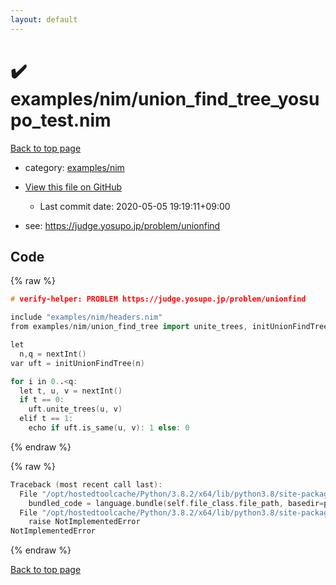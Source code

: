 ```yaml
---
layout: default
---
```


<!-- mathjax config similar to math.stackexchange -->
<script type="text/javascript" async
  src="https://cdnjs.cloudflare.com/ajax/libs/mathjax/2.7.5/MathJax.js?config=TeX-MML-AM_CHTML">
</script>
<script type="text/x-mathjax-config">
  MathJax.Hub.Config({
    TeX: { equationNumbers: { autoNumber: "AMS" }},
    tex2jax: {
      inlineMath: [ ['$','$'] ],
      processEscapes: true
    },
    "HTML-CSS": { matchFontHeight: false },
    displayAlign: "left",
    displayIndent: "2em"
  });
</script>

<script type="text/javascript" src="https://cdnjs.cloudflare.com/ajax/libs/jquery/3.4.1/jquery.min.js"></script>
<script src="https://cdn.jsdelivr.net/npm/jquery-balloon-js@1.1.2/jquery.balloon.min.js" integrity="sha256-ZEYs9VrgAeNuPvs15E39OsyOJaIkXEEt10fzxJ20+2I=" crossorigin="anonymous"></script>
<script type="text/javascript" src="../../../assets/js/copy-button.js"></script>
<link rel="stylesheet" href="../../../assets/css/copy-button.css" />


# :heavy_check_mark: examples/nim/union_find_tree_yosupo_test.nim

<a href="../../../index.html">Back to top page</a>

* category: <a href="../../../index.html#26e849903ad505103514429c8edaff70">examples/nim</a>
* <a href="{{ site.github.repository_url }}/blob/master/examples/nim/union_find_tree_yosupo_test.nim">View this file on GitHub</a>
    - Last commit date: 2020-05-05 19:19:11+09:00


* see: <a href="https://judge.yosupo.jp/problem/unionfind">https://judge.yosupo.jp/problem/unionfind</a>


## Code

<a id="unbundled"></a>
{% raw %}
```cpp
# verify-helper: PROBLEM https://judge.yosupo.jp/problem/unionfind

include "examples/nim/headers.nim"
from examples/nim/union_find_tree import unite_trees, initUnionFindTree, is_same

let 
  n,q = nextInt()
var uft = initUnionFindTree(n)

for i in 0..<q:
  let t, u, v = nextInt()
  if t == 0:
    uft.unite_trees(u, v)
  elif t == 1:
    echo if uft.is_same(u, v): 1 else: 0

```
{% endraw %}

<a id="bundled"></a>
{% raw %}
```cpp
Traceback (most recent call last):
  File "/opt/hostedtoolcache/Python/3.8.2/x64/lib/python3.8/site-packages/onlinejudge_verify/docs.py", line 349, in write_contents
    bundled_code = language.bundle(self.file_class.file_path, basedir=pathlib.Path.cwd())
  File "/opt/hostedtoolcache/Python/3.8.2/x64/lib/python3.8/site-packages/onlinejudge_verify/languages/nim.py", line 86, in bundle
    raise NotImplementedError
NotImplementedError

```
{% endraw %}

<a href="../../../index.html">Back to top page</a>

